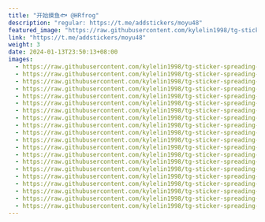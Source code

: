 ```yaml
---
title: "开始摸鱼🐟 @HRfrog"
description: "regular: https://t.me/addstickers/moyu48"
featured_image: "https://raw.githubusercontent.com/kylelin1998/tg-sticker-spreading-worldwide-images/main/img/442ff412-d91a-450f-9218-a9f0db6e799c.jpg"
link: "https://t.me/addstickers/moyu48"
weight: 3
date: 2024-01-13T23:50:13+08:00
images:
  - https://raw.githubusercontent.com/kylelin1998/tg-sticker-spreading-worldwide-images/main/img/442ff412-d91a-450f-9218-a9f0db6e799c.jpg
  - https://raw.githubusercontent.com/kylelin1998/tg-sticker-spreading-worldwide-images/main/img/0c17481c-ace2-475b-9fdd-d281a4952353.jpg
  - https://raw.githubusercontent.com/kylelin1998/tg-sticker-spreading-worldwide-images/main/img/26756f1f-94c1-4edc-b979-eed61eb4667a.jpg
  - https://raw.githubusercontent.com/kylelin1998/tg-sticker-spreading-worldwide-images/main/img/4bdb37a8-22a4-4da3-8ee9-99767882b104.jpg
  - https://raw.githubusercontent.com/kylelin1998/tg-sticker-spreading-worldwide-images/main/img/a3ce6560-d6d6-4a99-8ec9-92e95778689b.jpg
  - https://raw.githubusercontent.com/kylelin1998/tg-sticker-spreading-worldwide-images/main/img/e28dfa66-e632-462a-80e1-63ad57d82588.jpg
  - https://raw.githubusercontent.com/kylelin1998/tg-sticker-spreading-worldwide-images/main/img/73d2b34e-c22d-40d6-8e64-ed16a3b41ad4.jpg
  - https://raw.githubusercontent.com/kylelin1998/tg-sticker-spreading-worldwide-images/main/img/02f5769b-93e0-4a75-b30a-f3ab8acd1004.jpg
  - https://raw.githubusercontent.com/kylelin1998/tg-sticker-spreading-worldwide-images/main/img/900621d6-aa86-4af3-8faf-363b3c5e41e9.jpg
  - https://raw.githubusercontent.com/kylelin1998/tg-sticker-spreading-worldwide-images/main/img/5aa9eb8f-04a0-45cb-9636-e80a9d6f9761.jpg
  - https://raw.githubusercontent.com/kylelin1998/tg-sticker-spreading-worldwide-images/main/img/58a840d1-44ef-4269-baa9-bc1ea5c83fd0.jpg
  - https://raw.githubusercontent.com/kylelin1998/tg-sticker-spreading-worldwide-images/main/img/bff08639-482d-4c0d-9624-7bef133270c3.jpg
  - https://raw.githubusercontent.com/kylelin1998/tg-sticker-spreading-worldwide-images/main/img/188aa3d2-9321-4e97-82d3-1bce5b9ccd59.jpg
  - https://raw.githubusercontent.com/kylelin1998/tg-sticker-spreading-worldwide-images/main/img/3f336d56-3d6f-4df8-8c46-6b820938d286.jpg
  - https://raw.githubusercontent.com/kylelin1998/tg-sticker-spreading-worldwide-images/main/img/317b42fc-48b7-448a-a4c9-e683092294be.jpg
  - https://raw.githubusercontent.com/kylelin1998/tg-sticker-spreading-worldwide-images/main/img/ff605e82-0ea6-457d-99cc-31a88bdc3ea8.jpg
  - https://raw.githubusercontent.com/kylelin1998/tg-sticker-spreading-worldwide-images/main/img/ab1b6ef8-8522-4997-a3d7-995ac3b991b2.jpg
  - https://raw.githubusercontent.com/kylelin1998/tg-sticker-spreading-worldwide-images/main/img/8c9ee7aa-dd12-427c-a89f-d862ed7009f8.jpg
  - https://raw.githubusercontent.com/kylelin1998/tg-sticker-spreading-worldwide-images/main/img/cf05ace5-d51e-4449-9e21-c6df75a5e688.jpg
  - https://raw.githubusercontent.com/kylelin1998/tg-sticker-spreading-worldwide-images/main/img/f73b6ef0-16b4-4574-91f7-120dc6619910.jpg
---
```

